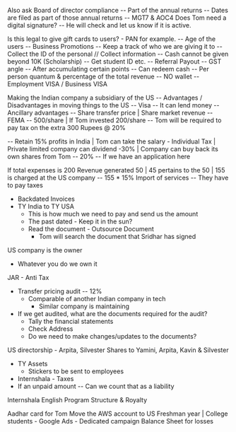 Also ask Board of director compliance
-- Part of the annual returns
-- Dates are filed as part of those annual returns
	-- MGT7 & AOC4
Does Tom need a digital signature?
-- He will check and let us know if it is active. 

Is this legal to give gift cards to users? - PAN for example.
-- Age of the users
	-- Business Promotions
	-- Keep a track of who we are giving it to
	-- Collect the ID of the personal // Collect information
-- Cash cannot be given beyond 10K (Scholarship)
	-- Get student ID etc.
-- Referral Payout -- GST angle
	-- After accumulating certain points -- Can redeem cash
	-- Per person quantum & percentage of the total revenue
		-- NO wallet
-- Employment VISA / Business VISA

Making the Indian company a subsidiary of the US 
	-- Advantages / Disadvantages in moving things to the US
		-- Visa
	-- It can lend money -- Ancillary advantages
		-- Share transfer price | Share market revenue
		-- FEMA -- 500/share | If Tom invested 200/share
			-- Tom will be required to pay tax on the extra 300 Rupees @ 20%

-- Retain 15% profits in India
	| Tom can take the salary - Individual Tax 
	| Private limited company can dividend -30%
	| Company can buy back its own shares from Tom -- 20%
-- If we have an application here

If total expenses is 200
Revenue generated 50
	| 45 pertains to the 50
	| 155 is charged at the US company -- 155 * 15%
Import of services -- They have to pay taxes


* Backdated Invoices
* TY India to TY USA
	* This is how much we need to pay and send us the amount
	* The past dated - Keep it in the sun?
	* Read the document - Outsource Document
		* Tom will search the document that Sridhar has signed

US company is the owner
- Whatever you do we own it

JAR - Anti Tax
* Transfer pricing audit -- 12%
	* Comparable of another Indian company in tech
		* Similar company is maintaining
* If we get audited, what are the documents required for the audit?
	* Tally the financial statements
	* Check Address
	* Do we need to make changes/updates to the documents?

US directorship - Arpita, Silvester
Shares to Yamini, Arpita, Kavin & Silvester
* TY Assets
	* Stickers to be sent to employees
* Internshala - Taxes
* If an unpaid amount -- Can we count that as a liability

Internshala English Program
Structure & Royalty

Aadhar card for Tom
Move the AWS account to US
Freshman year | College students - Google Ads - Dedicated campaign
Balance Sheet for losses
